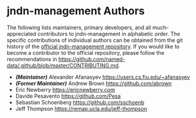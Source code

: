 # jndn-management Authors

The following lists maintainers, primary developers, and all much-appreciated contributors to jndn-management in alphabetic order.
The specific contributions of individual authors can be obtained from the git history of the [official jndn-management repository](https://github.com/named-data/jndn-management).
If you would like to become a contributor to the official repository, please follow the recommendations in https://github.com/named-data/.github/blob/master/CONTRIBUTING.md.

* ***(Maintainer)*** Alexander Afanasyev <https://users.cs.fiu.edu/~afanasyev>
* ***(Former Maintainer)*** Andrew Brown <https://github.com/abrown>
* Eric Newberry <https://ericnewberry.com>
* Davide Pesavento <https://github.com/Pesa>
* Sebastian Schoenberg <https://github.com/sschoenb>
* Jeff Thompson <https://remap.ucla.edu/jeff-thompson>
